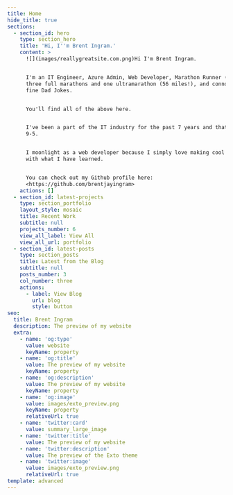```yaml
---
title: Home
hide_title: true
sections:
  - section_id: hero
    type: section_hero
    title: 'Hi, I''m Brent Ingram.'
    content: >
      ![](images/reallygreatsite.com.png)Hi I'm Brent Ingram.


      I'm an IT Engineer, Azure Admin, Web Developer, Marathon Runner (I've ran
      three full marathons and one ultramarathon (56 miles!), and connoisseur of
      fine Dad Jokes.


      You'll find all of the above here.


      I've been a part of the IT industry for the past 7 years and that is my
      9-5.


      I moonlight as a web developer because I simply love making cool things
      with what I have learned.


      You can check out my Github profile here:
      <https://github.com/brentjayingram>
    actions: []
  - section_id: latest-projects
    type: section_portfolio
    layout_style: mosaic
    title: Recent Work
    subtitle: null
    projects_number: 6
    view_all_label: View All
    view_all_url: portfolio
  - section_id: latest-posts
    type: section_posts
    title: Latest from the Blog
    subtitle: null
    posts_number: 3
    col_number: three
    actions:
      - label: View Blog
        url: blog
        style: button
seo:
  title: Brent Ingram
  description: The preview of my website
  extra:
    - name: 'og:type'
      value: website
      keyName: property
    - name: 'og:title'
      value: The preview of my website
      keyName: property
    - name: 'og:description'
      value: The preview of my website
      keyName: property
    - name: 'og:image'
      value: images/exto_preview.png
      keyName: property
      relativeUrl: true
    - name: 'twitter:card'
      value: summary_large_image
    - name: 'twitter:title'
      value: The preview of my website
    - name: 'twitter:description'
      value: The preview of the Exto theme
    - name: 'twitter:image'
      value: images/exto_preview.png
      relativeUrl: true
template: advanced
---
```

